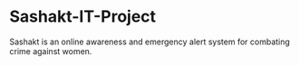 # Sashakt-IT-Project
Sashakt is an online awareness and emergency alert system for combating crime against women. 
